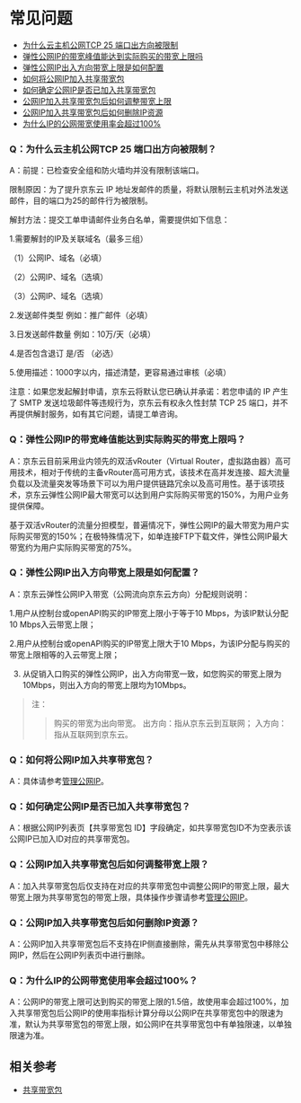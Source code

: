 # 常见问题

- [为什么云主机公网TCP 25 端口出方向被限制](faq#user-content-1)
- [弹性公网IP的带宽峰值能达到实际购买的带宽上限吗](faq#user-content-2)
- [弹性公网IP出入方向带宽上限是如何配置](faq#user-content-3)
- [如何将公网IP加入共享带宽包](faq#user-content-5)
- [如何确定公网IP是否已加入共享带宽包](faq#user-content-6)
- [公网IP加入共享带宽包后如何调整带宽上限](faq#user-content-7)
- [公网IP加入共享带宽包后如何删除IP资源](faq#user-content-8)
- [为什么IP的公网带宽使用率会超过100%](faq#user-content-9)

<div id="user-content-1"> </div>

### Q：为什么云主机公网TCP 25 端口出方向被限制？

A：前提：已检查安全组和防火墙均并没有限制该端口。

限制原因：为了提升京东云 IP 地址发邮件的质量，将默认限制云主机对外法发送邮件，目的端口为25的邮件行为被限制。



解封方法：提交工单申请邮件业务白名单，需要提供如下信息：

1.需要解封的IP及关联域名（最多三组）

（1）公网IP、域名（必填）

（2）公网IP、域名（选填）

（3）公网IP、域名（选填）

2.发送邮件类型 例如：推广邮件（必填）

3.日发送邮件数量 例如：10万/天（必填）

4.是否包含退订 是/否 （必选）

5.使用描述：1000字以内，描述清楚，更容易通过审核（必填）

 

注意：如果您发起解封申请，京东云将默认您已确认并承诺：若您申请的 IP 产生了 SMTP 发送垃圾邮件等违规行为，京东云有权永久性封禁 TCP 25 端口，并不再提供解封服务，如有其它问题，请提工单咨询。

<div id="user-content-2"> </div>

### Q：弹性公网IP的带宽峰值能达到实际购买的带宽上限吗？

A：京东云目前采用业内领先的双活vRouter（Virtual Router，虚拟路由器）高可用技术，相对于传统的主备vRouter高可用方式，该技术在高并发连接、超大流量负载以及流量突发等场景下可以为用户提供链路冗余以及高可用性。基于该项技术，京东云弹性公网IP最大带宽可以达到用户实际购买带宽的150%，为用户业务提供保障。

基于双活vRouter的流量分担模型，普遍情况下，弹性公网IP的最大带宽为用户实际购买带宽的150%；在极特殊情况下，如单连接FTP下载文件，弹性公网IP最大带宽约为用户实际购买带宽的75%。

<div id="user-content-3"> </div>

### Q：弹性公网IP出入方向带宽上限是如何配置？

A：京东云弹性公网IP入带宽（公网流向京东云方向）分配规则说明：

1.用户从控制台或openAPI购买的IP带宽上限小于等于10 Mbps，为该IP默认分配10 Mbps入云带宽上限；

2.用户从控制台或openAPI购买的IP带宽上限大于10 Mbps，为该IP分配与购买的带宽上限相等的入云带宽上限；

3. 从促销入口购买的弹性公网IP，出入方向带宽一致，如您购买的带宽上限为10Mbps，则出入方向的带宽上限均为10Mbps。

>注：
>> 购买的带宽为出向带宽。
>> 出方向：指从京东云到互联网；
>> 入方向：指从互联网到京东云。

<div id="user-content-5"> </div>

### Q：如何将公网IP加入共享带宽包？

A：具体请参考[管理公网IP](../../Shared-Bandwidth-Package/Getting-Started/Manage-Public-IP.md)。

<div id="user-content-6"> </div>

### Q：如何确定公网IP是否已加入共享带宽包？

A：根据公网IP列表页【共享带宽包 ID】字段确定，如共享带宽包ID不为空表示该公网IP已加入ID对应的共享带宽包。

<div id="user-content-7"> </div>

### Q：公网IP加入共享带宽包后如何调整带宽上限？

A：加入共享带宽包后仅支持在对应的共享带宽包中调整公网IP的带宽上限，最大带宽上限为共享带宽包的带宽上限，具体操作步骤请参考[管理公网IP](../../Shared-Bandwidth-Package/Getting-Started/Manage-Public-IP.md)。

<div id="user-content-8"> </div>

### Q：公网IP加入共享带宽包后如何删除IP资源？

A：公网IP加入共享带宽包后不支持在IP侧直接删除，需先从共享带宽包中移除公网IP，然后在公网IP列表页中进行删除。

<div id="user-content-9"> </div>

### Q：为什么IP的公网带宽使用率会超过100%？

A：公网IP的带宽上限可达到购买的带宽上限的1.5倍，故使用率会超过100%，加入共享带宽包后公网IP的使用率指标计算分母以公网IP在共享带宽包中的限速为准，默认为共享带宽包的带宽上限，如公网IP在共享带宽包中有单独限速，以单独限速为准。

##  相关参考

- [共享带宽包](https://docs.jdcloud.com/cn/shared-bandwidth-package/product-overview)
